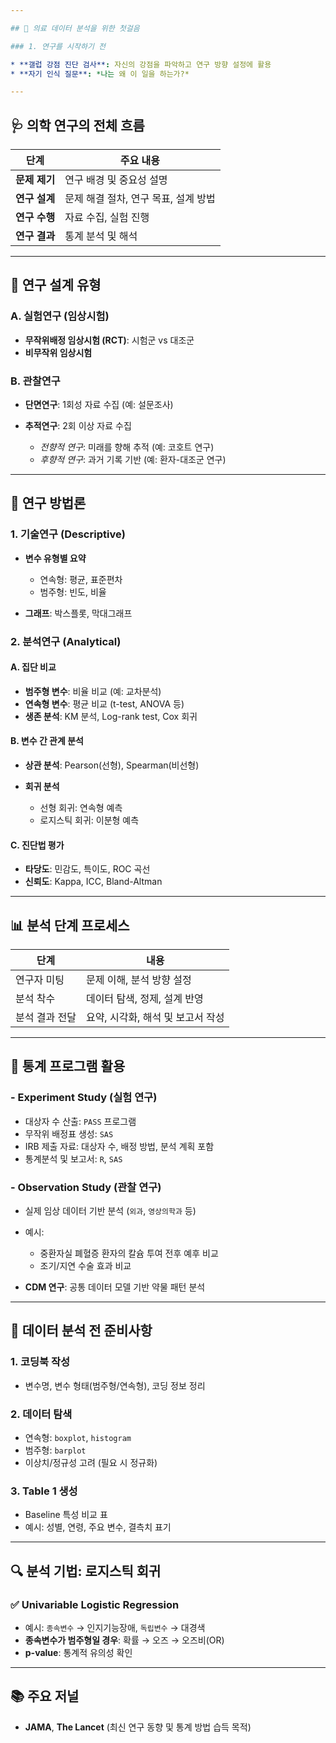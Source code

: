```yaml
---

## 🧠 의료 데이터 분석을 위한 첫걸음

### 1. 연구를 시작하기 전

* **갤럽 강점 진단 검사**: 자신의 강점을 파악하고 연구 방향 설정에 활용
* **자기 인식 질문**: *나는 왜 이 일을 하는가?*

---
```


## 🩺 의학 연구의 전체 흐름

| 단계        | 주요 내용                  |
| --------- | ---------------------- |
| **문제 제기** | 연구 배경 및 중요성 설명         |
| **연구 설계** | 문제 해결 절차, 연구 목표, 설계 방법 |
| **연구 수행** | 자료 수집, 실험 진행           |
| **연구 결과** | 통계 분석 및 해석             |

---

## 🧪 연구 설계 유형

### A. 실험연구 (임상시험)

* **무작위배정 임상시험 (RCT)**: 시험군 vs 대조군
* **비무작위 임상시험**

### B. 관찰연구

* **단면연구**: 1회성 자료 수집 (예: 설문조사)
* **추적연구**: 2회 이상 자료 수집

  * *전향적 연구*: 미래를 향해 추적 (예: 코호트 연구)
  * *후향적 연구*: 과거 기록 기반 (예: 환자-대조군 연구)

---

## 🔬 연구 방법론

### 1. 기술연구 (Descriptive)

* **변수 유형별 요약**

  * 연속형: 평균, 표준편차
  * 범주형: 빈도, 비율
* **그래프**: 박스플롯, 막대그래프

### 2. 분석연구 (Analytical)

#### A. 집단 비교

* **범주형 변수**: 비율 비교 (예: 교차분석)
* **연속형 변수**: 평균 비교 (t-test, ANOVA 등)
* **생존 분석**: KM 분석, Log-rank test, Cox 회귀

#### B. 변수 간 관계 분석

* **상관 분석**: Pearson(선형), Spearman(비선형)
* **회귀 분석**

  * 선형 회귀: 연속형 예측
  * 로지스틱 회귀: 이분형 예측

#### C. 진단법 평가

* **타당도**: 민감도, 특이도, ROC 곡선
* **신뢰도**: Kappa, ICC, Bland-Altman

---

## 📊 분석 단계 프로세스

| 단계       | 내용                   |
| -------- | -------------------- |
| 연구자 미팅   | 문제 이해, 분석 방향 설정      |
| 분석 착수    | 데이터 탐색, 정제, 설계 반영    |
| 분석 결과 전달 | 요약, 시각화, 해석 및 보고서 작성 |

---

## 🧮 통계 프로그램 활용

### - Experiment Study (실험 연구)

* 대상자 수 산출: `PASS` 프로그램
* 무작위 배정표 생성: `SAS`
* IRB 제출 자료: 대상자 수, 배정 방법, 분석 계획 포함
* 통계분석 및 보고서: `R`, `SAS`

### - Observation Study (관찰 연구)

* 실제 임상 데이터 기반 분석 (`외과`, `영상의학과` 등)
* 예시:

  * 중환자실 폐혈증 환자의 칼슘 투여 전후 예후 비교
  * 조기/지연 수술 효과 비교
* **CDM 연구**: 공통 데이터 모델 기반 약물 패턴 분석

---

## 📄 데이터 분석 전 준비사항

### 1. 코딩북 작성

* 변수명, 변수 형태(범주형/연속형), 코딩 정보 정리

### 2. 데이터 탐색

* 연속형: `boxplot`, `histogram`
* 범주형: `barplot`
* 이상치/정규성 고려 (필요 시 정규화)

### 3. Table 1 생성

* Baseline 특성 비교 표
* 예시: 성별, 연령, 주요 변수, 결측치 표기

---

## 🔍 분석 기법: 로지스틱 회귀

### ✅ Univariable Logistic Regression

* 예시: `종속변수` → 인지기능장애, `독립변수` → 대경색
* **종속변수가 범주형일 경우**: 확률 → 오즈 → 오즈비(OR)
* **p-value**: 통계적 유의성 확인

---

## 📚 주요 저널

* **JAMA**, **The Lancet**
  (최신 연구 동향 및 통계 방법 습득 목적)


